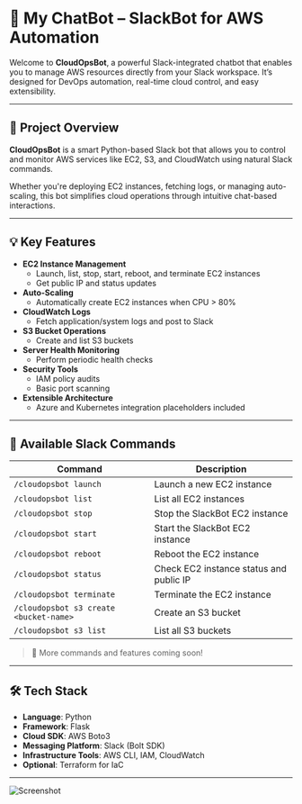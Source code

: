 # 🤖 My ChatBot – SlackBot for AWS Automation

Welcome to **CloudOpsBot**, a powerful Slack-integrated chatbot that enables you to manage AWS resources directly from your Slack workspace. It’s designed for DevOps automation, real-time cloud control, and easy extensibility.

---

## 🚀 Project Overview

**CloudOpsBot** is a smart Python-based Slack bot that allows you to control and monitor AWS services like EC2, S3, and CloudWatch using natural Slack commands.

Whether you're deploying EC2 instances, fetching logs, or managing auto-scaling, this bot simplifies cloud operations through intuitive chat-based interactions.

---

## 💡 Key Features

- **EC2 Instance Management**
  - Launch, list, stop, start, reboot, and terminate EC2 instances
  - Get public IP and status updates
- **Auto-Scaling**
  - Automatically create EC2 instances when CPU > 80%
- **CloudWatch Logs**
  - Fetch application/system logs and post to Slack
- **S3 Bucket Operations**
  - Create and list S3 buckets
- **Server Health Monitoring**
  - Perform periodic health checks
- **Security Tools**
  - IAM policy audits
  - Basic port scanning
- **Extensible Architecture**
  - Azure and Kubernetes integration placeholders included

---

## 💬 Available Slack Commands

| Command | Description |
|--------|-------------|
| `/cloudopsbot launch` | Launch a new EC2 instance |
| `/cloudopsbot list` | List all EC2 instances |
| `/cloudopsbot stop` | Stop the SlackBot EC2 instance |
| `/cloudopsbot start` | Start the SlackBot EC2 instance |
| `/cloudopsbot reboot` | Reboot the EC2 instance |
| `/cloudopsbot status` | Check EC2 instance status and public IP |
| `/cloudopsbot terminate` | Terminate the EC2 instance |
| `/cloudopsbot s3 create <bucket-name>` | Create an S3 bucket |
| `/cloudopsbot s3 list` | List all S3 buckets |

> 🔧 More commands and features coming soon!

---

## 🛠️ Tech Stack

- **Language**: Python
- **Framework**: Flask
- **Cloud SDK**: AWS Boto3
- **Messaging Platform**: Slack (Bolt SDK)
- **Infrastructure Tools**: AWS CLI, IAM, CloudWatch
- **Optional**: Terraform for IaC

---

![Screenshot](https://user-images.githubusercontent.com/.../yourimage.png)



